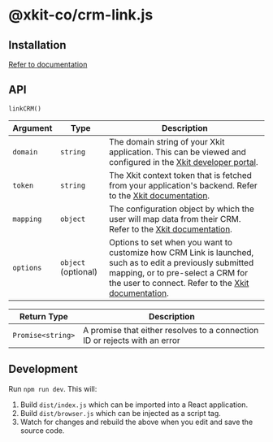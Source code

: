 # @xkit-co/crm-link.js

## Installation

[Refer to documentation](https://xkit.co/docs/crm-link#install-crm-linkjs)

## API

`linkCRM()`

| Argument  | Type                | Description                                                                                                                                                                                                                                                  |
| --------- | ------------------- | ------------------------------------------------------------------------------------------------------------------------------------------------------------------------------------------------------------------------------------------------------------ |
| `domain`  | `string`            | The domain string of your Xkit application. This can be viewed and configured in the [Xkit developer portal](https://app.xkit.co/).                                                                                                                          |
| `token`   | `string`            | The Xkit context token that is fetched from your application's backend. Refer to the [Xkit documentation](https://xkit.co/docs/crm-link#context-token).                                                                                                      |
| `mapping` | `object`            | The configuration object by which the user will map data from their CRM. Refer to the [Xkit documentation](https://xkit.co/docs/crm-api#add-to-crm-link).                                                                                                    |
| `options` | `object` (optional) | Options to set when you want to customize how CRM Link is launched, such as to edit a previously submitted mapping, or to pre-select a CRM for the user to connect. Refer to the [Xkit documentation](https://xkit.co/docs/crm-link#further-customizations). |

| Return Type       | Description                                                                |
| ----------------- | -------------------------------------------------------------------------- |
| `Promise<string>` | A promise that either resolves to a connection ID or rejects with an error |

## Development

Run `npm run dev`. This will:

1. Build `dist/index.js` which can be imported into a React application.
2. Build `dist/browser.js` which can be injected as a script tag.
3. Watch for changes and rebuild the above when you edit and save the source code.
